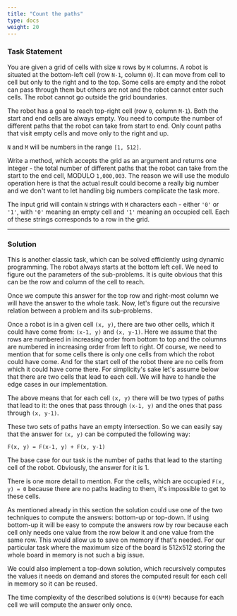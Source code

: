 ```yaml
---
title: "Count the paths"
type: docs
weight: 20
---
```

### Task Statement

You are given a grid of cells with size `N` rows by `M` columns. A robot is situated at the bottom-left cell (row `N-1`, column `0`). It can move from cell to cell but only to the right and to the top. Some cells are empty and the robot can pass through them but others are not and the robot cannot enter such cells. The robot cannot go outside the grid boundaries.

The robot has a goal to reach top-right cell (row `0`, column `M-1`). Both the start and end cells are always empty. You need to compute the number of different paths that the robot can take from start to end. Only count paths that visit empty cells and move only to the right and up.

`N` and `M` will be numbers in the range `[1, 512]`.

Write a method, which accepts the grid as an argument and returns one integer - the total number of different paths that the robot can take from the start to the end cell, MODULO `1,000,003`. The reason we will use the modulo operation here is that the actual result could become a really big number and we don't want to let handling big numbers complicate the task more.

The input grid will contain `N` strings with `M` characters each - either `'0'` or `'1'`, with `'0'` meaning an empty cell and `'1'` meaning an occupied cell. Each of these strings corresponds to a row in the grid.

<hr/>

### Solution

This is another classic task, which can be solved efficiently using dynamic programming. The robot always starts at the bottom left cell. We need to figure out the parameters of the sub-problems. It is quite obvious that this can be the row and column of the cell to reach.

Once we compute this answer for the top row and right-most column we will have the answer to the whole task. Now, let's figure out the recursive relation between a problem and its sub-problems.

Once a robot is in a given cell `(x, y)`, there are two other cells, which it could have come from: `(x-1, y)` and `(x, y-1)`. Here we assume that the rows are numbered in increasing order from bottom to top and the columns are numbered in increasing order from left to right. Of course, we need to mention that for some cells there is only one cells from which the robot could have come. And for the start cell of the robot there are no cells from which it could have come there. For simplicity's sake let's assume below that there are two cells that lead to each cell. We will have to handle the edge cases in our implementation.

The above means that for each cell `(x, y)` there will be two types of paths that lead to it: the ones that pass through `(x-1, y)` and the ones that pass through `(x, y-1)`.

These two sets of paths have an empty intersection. So we can easily say that the answer for `(x, y)` can be computed the following way:

```
F(x, y) = F(x-1, y) + F(x, y-1)
```

The base case for our task is the number of paths that lead to the starting cell of the robot. Obviously, the answer for it is 1.

There is one more detail to mention. For the cells, which are occupied `F(x, y) = 0` because there are no paths leading to them, it's impossible to get to these cells.

As mentioned already in this section the solution could use one of the two techniques to compute the answers: bottom-up or top-down. If using bottom-up it will be easy to compute the answers row by row because each cell only needs one value from the row below it and one value from the same row. This would allow us to save on memory if that's needed. For our particular task where the maximum size of the board is 512x512 storing the whole board in memory is not such a big issue.

We could also implement a top-down solution, which recursively computes the values it needs on demand and stores the computed result for each cell in memory so it can be reused.

The time complexity of the described solutions is `O(N*M)` because for each cell we will compute the answer only once.
